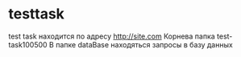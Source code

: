 # testtask
test task находится по адресу http://site.com
Корнева папка test-task100500
В папке dataBase находяться запросы в базу данных
